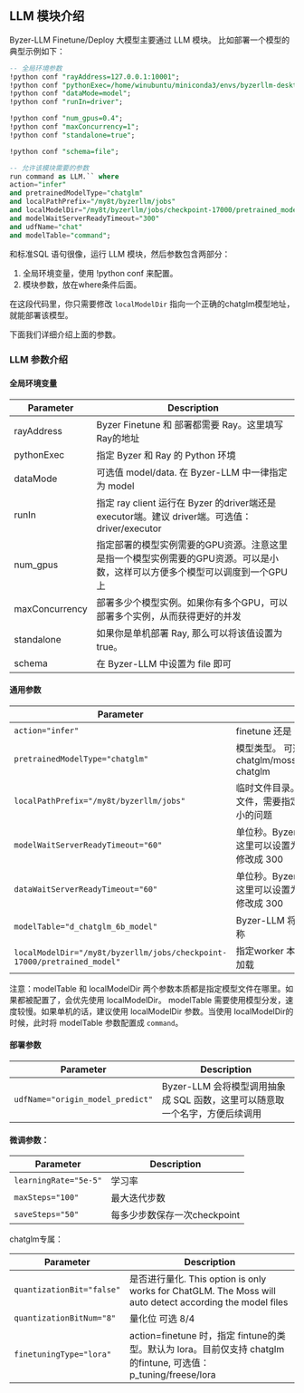 ## LLM 模块介绍

Byzer-LLM Finetune/Deploy 大模型主要通过 LLM 模块。 比如部署一个模型的典型示例如下：

```sql
-- 全局环境参数
!python conf "rayAddress=127.0.0.1:10001";
!python conf "pythonExec=/home/winubuntu/miniconda3/envs/byzerllm-desktop/bin/python";
!python conf "dataMode=model";
!python conf "runIn=driver";

!python conf "num_gpus=0.4";
!python conf "maxConcurrency=1";
!python conf "standalone=true";

!python conf "schema=file";

-- 允许该模块需要的参数
run command as LLM.`` where 
action="infer"
and pretrainedModelType="chatglm"
and localPathPrefix="/my8t/byzerllm/jobs"
and localModelDir="/my8t/byzerllm/jobs/checkpoint-17000/pretrained_model"
and modelWaitServerReadyTimeout="300"
and udfName="chat"
and modelTable="command";
```

和标准SQL 语句很像，运行 LLM 模块，然后参数包含两部分：

1. 全局环境变量，使用 !python conf 来配置。
2. 模块参数，放在where条件后面。

在这段代码里，你只需要修改  `localModelDir` 指向一个正确的chatglm模型地址，就能部署该模型。

下面我们详细介绍上面的参数。

### LLM 参数介绍

#### 全局环境变量

| Parameter | Description |
|--|--|
|rayAddress| Byzer Finetune 和 部署都需要 Ray。这里填写 Ray的地址|
|pythonExec| 指定 Byzer 和 Ray 的 Python 环境|
|dataMode| 可选值 model/data. 在 Byzer-LLM 中一律指定为 model  |
|runIn| 指定 ray client 运行在 Byzer 的driver端还是 executor端。建议 driver端。可选值： driver/executor |
|num_gpus| 指定部署的模型实例需要的GPU资源。注意这里是指一个模型实例需要的GPU资源。可以是小数，这样可以方便多个模型可以调度到一个GPU上 |
|maxConcurrency| 部署多少个模型实例。如果你有多个GPU，可以部署多个实例，从而获得更好的并发 |
|standalone| 如果你是单机部署 Ray, 那么可以将该值设置为true。 |
|schema| 在 Byzer-LLM 中设置为 file 即可 |

#### 通用参数

| Parameter | Description |
|--|--|
|`action="infer"`| finetune 还是 部署模型。可选值为： infer/finetune |
|`pretrainedModelType="chatglm"`| 模型类型。 可选值：chatglm/moss/bark/whisper/dolly/qa/falcon/sass-chatglm|
|`localPathPrefix="/my8t/byzerllm/jobs"`  | 临时文件目录。部署模型的 worker 会产生很多临时文件，需要指定一个目录进行存储，防止默认 /tmp 太小的问题|
|`modelWaitServerReadyTimeout="60"`| 单位秒。Byzer-LLM 会提供模型的 socket server ,这里可以设置为等待socket server ready的时间 建议修改成 300|
|`dataWaitServerReadyTimeout="60"`| 单位秒。Byzer-LLM 会提供数据的 socket server ,这里可以设置为等待socket server ready的时间 建议修改成 300|
|`modelTable="d_chatglm_6b_model"`| Byzer-LLM 将模型也抽象成表，这里指定模型表的名称|
|`localModelDir="/my8t/byzerllm/jobs/checkpoint-17000/pretrained_model"`| 指定worker 本地的模型，这样可以极大的加速模型的加载|

注意：modelTable 和 localModelDir 两个参数本质都是指定模型文件在哪里。如果都被配置了，会优先使用 localModelDir。
modelTable 需要使用模型分发，速度较慢。如果单机的话，建议使用 localModelDir 参数。当使用 localModelDir的时候，此时将 modelTable 参数配置成 `command`。



#### 部署参数

| Parameter | Description |
|--|--|
|`udfName="origin_model_predict"`|Byzer-LLM 会将模型调用抽象成 SQL 函数，这里可以随意取一个名字，方便后续调用|


#### 微调参数：

| Parameter | Description |
|--|--|
|`learningRate="5e-5"`|学习率|
|`maxSteps="100"`|最大迭代步数|
|`saveSteps="50"`| 每多少步数保存一次checkpoint|

chatglm专属：

| Parameter | Description |
|--|--|
|`quantizationBit="false"`|是否进行量化. This option is only works for ChatGLM. The Moss will auto detect according the model files|
|`quantizationBitNum="8"`|量化位 可选 8/4|
|`finetuningType="lora"`| action=finetune 时，指定 fintune的类型。默认为 lora。目前仅支持 chatglm 的fintune, 可选值： p_tuning/freese/lora|



   